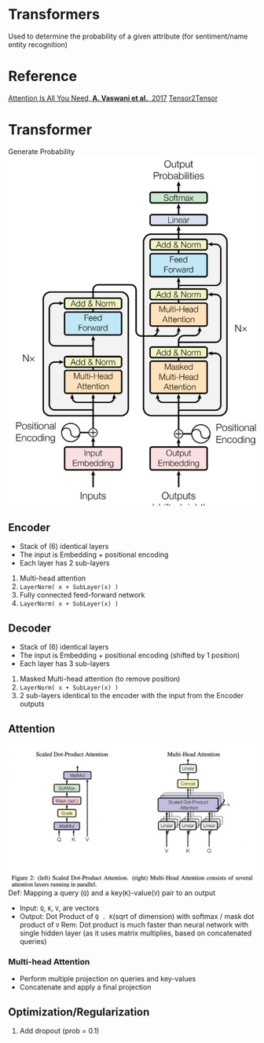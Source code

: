 # Transformers
Used to determine the probability of a given attribute (for sentiment/name entity recognition)

# Reference
[Attention Is All You Need, __A. Vaswani et al.__, 2017](https://arxiv.org/pdf/1706.03762.pdf)
[Tensor2Tensor](https://github.com/tensorflow/tensor2tensor)


# Transformer
Generate Probability
![Transformer Vaswani2017](Figures/Transformer.png)
## Encoder
* Stack of (6) identical layers
* The input is Embedding + positional encoding
* Each layer has 2 sub-layers
1. Multi-head attention
2. `LayerNorm( x + SubLayer(x) )`
3. Fully connected feed-forward network
4. `LayerNorm( x + SubLayer(x) )`

## Decoder
* Stack of (6) identical layers
* The input is Embedding + positional encoding (shifted by 1 position)
* Each layer has 3 sub-layers
1. Masked Multi-head attention (to remove position)
2. `LayerNorm( x + SubLayer(x) )`
1. 2 sub-layers identical to the encoder with the input from the Encoder outputs

## Attention
![Attention Vaswani2017](Figures/Attention.png)
Def: Mapping a query (`Q`) and a key(`K`)-value(`V`) pair to an output
* Input: `Q`, `K`, `V`, are vectors
* Output: Dot Product of `Q . K`(sqrt of dimension) with softmax / mask   dot product of `V`
Rem: Dot product is much faster than neural network with single hidden layer (as it uses matrix multiplies, based on concatenated queries)

### Multi-head Attention
* Perform multiple projection on queries and key-values
* Concatenate and apply a final projection


## Optimization/Regularization
1. Add dropout (prob = 0.1) 
